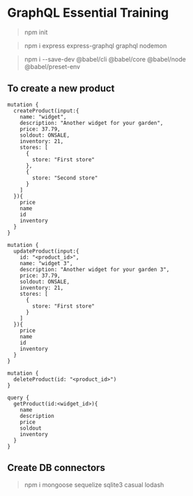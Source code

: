 # GraphQL Essential Training

> npm init

> npm i express express-graphql graphql nodemon

> npm i --save-dev @babel/cli @babel/core @babel/node @babel/preset-env


## To create a new product
```
mutation {
  createProduct(input:{
    name: "widget",
    description: "Another widget for your garden",
    price: 37.79,
    soldout: ONSALE,
    inventory: 21,
    stores: [
      {
        store: "First store"
      },
      {
        store: "Second store"
      }
    ]
  }){
    price
    name
    id
    inventory
  }
}

mutation {
  updateProduct(input:{
    id: "<product_id>",
    name: "widget 3",
    description: "Another widget for your garden 3",
    price: 37.79,
    soldout: ONSALE,
    inventory: 21,
    stores: [
      {
        store: "First store"
      }
    ]
  }){
    price
    name
    id
    inventory
  }
}

mutation {
  deleteProduct(id: "<product_id>")
}
```

```
query {
  getProduct(id:<widget_id>){
    name
    description
    price
    soldout
    inventory
  }
}
```

## Create DB connectors

> npm i mongoose sequelize sqlite3 casual lodash